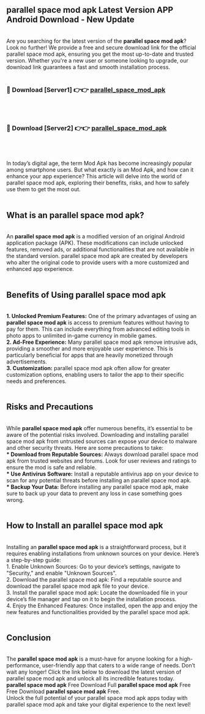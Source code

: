 ## parallel space mod apk Latest Version APP Android Download - New Update
<br>
Are you searching for the latest version of the <strong>parallel space mod apk</strong>? Look no further! We provide a free and secure download link for the official parallel space mod apk, ensuring you get the most up-to-date and trusted version. Whether you're a new user or someone looking to upgrade, our download link guarantees a fast and smooth installation process.
<br>
<br>
<h3>🔴 Download [Server1] 👉👉 <a href="https://modyolo.store/parallel+space+mod+apk">parallel_space_mod_apk</a></h3><br>
<br>
<h3>🔴 Download [Server2] 👉👉 <a href="https://modyolo.store/parallel+space+mod+apk">parallel_space_mod_apk</a></h3><br>
<br>
<br>
In today’s digital age, the term Mod Apk has become increasingly popular among smartphone users. But what exactly is an Mod Apk, and how can it enhance your app experience? This article will delve into the world of parallel space mod apk, exploring their benefits, risks, and how to safely use them to get the most out.
<br>
<br>
<h2>What is an parallel space mod apk?</h2>
<br>
An <strong>parallel space mod apk</strong> is a modified version of an original Android application package (APK). These modifications can include unlocked features, removed ads, or additional functionalities that are not available in the standard version. parallel space mod apk are created by developers who alter the original code to provide users with a more customized and enhanced app experience.
<br>
<br>
<h2>Benefits of Using parallel space mod apk</h2>
<br>
<strong> 1. Unlocked Premium Features:</strong> One of the primary advantages of using an <strong>parallel space mod apk</strong> is access to premium features without having to pay for them. This can include everything from advanced editing tools in photo apps to unlimited in-game currency in mobile games.
<br>
<strong> 2. Ad-Free Experience:</strong> Many parallel space mod apk remove intrusive ads, providing a smoother and more enjoyable user experience. This is particularly beneficial for apps that are heavily monetized through advertisements.
<br>
<strong> 3. Customization:</strong> parallel space mod apk often allow for greater customization options, enabling users to tailor the app to their specific needs and preferences.
<br>
<br>
<h2>Risks and Precautions</h2>
<br>
While <strong>parallel space mod apk</strong> offer numerous benefits, it’s essential to be aware of the potential risks involved. Downloading and installing parallel space mod apk from untrusted sources can expose your device to malware and other security threats. Here are some precautions to take:
<br>
<strong> * Download from Reputable Sources:</strong> Always download parallel space mod apk from trusted websites and forums. Look for user reviews and ratings to ensure the mod is safe and reliable.
<br>
<strong> * Use Antivirus Software:</strong> Install a reputable antivirus app on your device to scan for any potential threats before installing an parallel space mod apk.
<br>
<strong> * Backup Your Data:</strong> Before installing any parallel space mod apk, make sure to back up your data to prevent any loss in case something goes wrong.
<br>
<br>
<h2>How to Install an parallel space mod apk</h2>
<br>
Installing an <strong>parallel space mod apk</strong> is a straightforward process, but it requires enabling installations from unknown sources on your device. Here’s a step-by-step guide:
<br>
 1. Enable Unknown Sources: Go to your device’s settings, navigate to "Security," and enable "Unknown Sources".
<br>
 2. Download the parallel space mod apk: Find a reputable source and download the parallel space mod apk file to your device.
<br>
 3. Install the parallel space mod apk: Locate the downloaded file in your device’s file manager and tap on it to begin the installation process.
<br>
 4. Enjoy the Enhanced Features: Once installed, open the app and enjoy the new features and functionalities provided by the parallel space mod apk.
<br>
<br>
<h2><strong>Conclusion</strong></h2>
<br>
The <strong>parallel space mod apk</strong> is a must-have for anyone looking for a high-performance, user-friendly app that caters to a wide range of needs. Don’t wait any longer! Click the link below to download the latest version of parallel space mod apk and unlock all its incredible features today.
<br>
<strong>parallel space mod apk</strong> Free Download Full <strong>parallel space mod apk</strong> Free Free Download <strong>parallel space mod apk</strong> Free.
<br>
Unlock the full potential of your parallel space mod apk apps today with parallel space mod apk and take your digital experience to the next level!